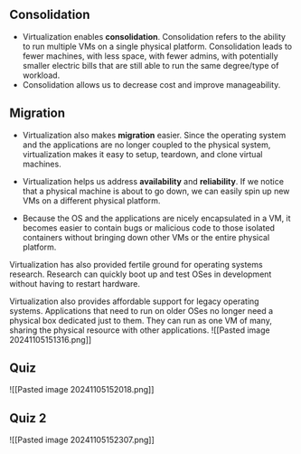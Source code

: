 ## Consolidation
- Virtualization enables **consolidation**. Consolidation refers to the ability to run multiple VMs on a single physical platform. Consolidation leads to fewer machines, with less space, with fewer admins, with potentially smaller electric bills that are still able to run the same degree/type of workload.
- Consolidation allows us to decrease cost and improve manageability.

## Migration 
- Virtualization also makes **migration** easier. Since the operating system and the applications are no longer coupled to the physical system, virtualization makes it easy to setup, teardown, and clone virtual machines.

- Virtualization helps us address **availability** and **reliability**. If we notice that a physical machine is about to go down, we can easily spin up new VMs on a different physical platform.
- Because the OS and the applications are nicely encapsulated in a VM, it becomes easier to contain bugs or malicious code to those isolated containers without bringing down other VMs or the entire physical platform.

Virtualization has also provided fertile ground for operating systems research. Research can quickly boot up and test OSes in development without having to restart hardware.

Virtualization also provides affordable support for legacy operating systems. Applications that need to run on older OSes no longer need a physical box dedicated just to them. They can run as one VM of many, sharing the physical resource with other applications.
![[Pasted image 20241105151316.png]]


## Quiz
![[Pasted image 20241105152018.png]]

## Quiz 2

![[Pasted image 20241105152307.png]]